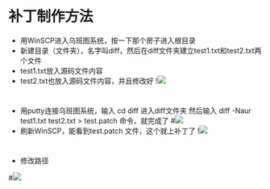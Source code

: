 # 补丁制作方法
- 用WinSCP进入乌班图系统，按一下那个房子进入根目录
- 新建目录（文件夹），名字叫diff，然后在diff文件夹建立test1.txt和test2.txt两个文件
- test1.txt放入源码文件内容
- test2.txt也放入源码文件内容，并且修改好
!<img src="https://github.com/danshui-git/shuoming/blob/master/doc/x001.png" />

#
- 用putty连接乌班图系统，输入 cd diff  进入diff文件夹
然后输入 diff -Naur test1.txt test2.txt > test.patch 命令，就完成了
#<img src="https://github.com/danshui-git/shuoming/blob/master/doc/x004.png" />
- 刷新WinSCP，能看到test.patch 文件，这个就上补丁了
!<img src="https://github.com/danshui-git/shuoming/blob/master/doc/x002.png" />
#
- 修改路径

#<img src="https://github.com/danshui-git/shuoming/blob/master/doc/x003.png" />

